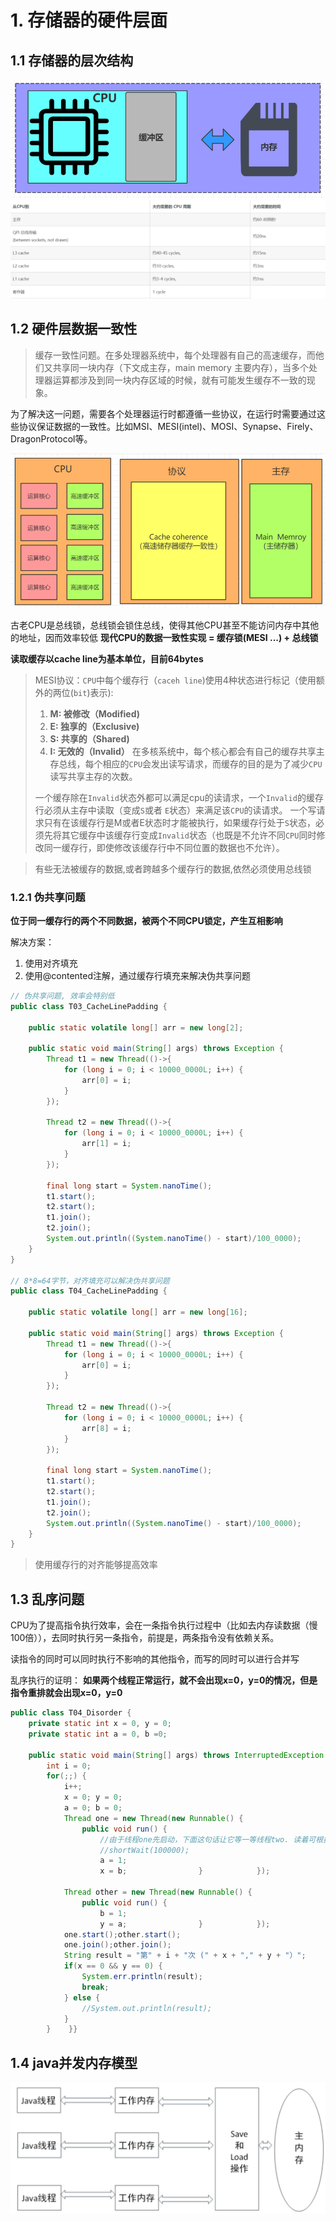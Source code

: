 # 1. 存储器的硬件层面
## 1.1 存储器的层次结构

![](../youdaonote-images/Pasted%20image%2020230809223501.png)
![](../youdaonote-images/Pasted%20image%2020230809223542.png)

## 1.2 硬件层数据一致性

> 缓存一致性问题。在多处理器系统中，每个处理器有自己的高速缓存，而他们又共享同一块内存（下文成主存，main memory 主要内存），当多个处理器运算都涉及到同一块内存区域的时候，就有可能发生缓存不一致的现象。

为了解决这一问题，需要各个处理器运行时都遵循一些协议，在运行时需要通过这些协议保证数据的一致性。比如MSI、MESI(intel)、MOSI、Synapse、Firely、DragonProtocol等。

![](../youdaonote-images/Pasted%20image%2020230809224110.png)

古老CPU是总线锁，总线锁会锁住总线，使得其他CPU甚至不能访问内存中其他的地址，因而效率较低
**现代CPU的数据一致性实现 = 缓存锁(MESI ...) + 总线锁**

**读取缓存以cache line为基本单位，目前64bytes**

> MESI协议：`CPU`中每个缓存行（`caceh line`)使用4种状态进行标记（使用额外的两位(`bit`)表示):
> 1. **M: 被修改（Modified)**
> 2. **E: 独享的（Exclusive)**
> 3. **S: 共享的（Shared)**
> 4. **I: 无效的（Invalid）**
> 在多核系统中，每个核心都会有自己的缓存共享主存总线，每个相应的`CPU`会发出读写请求，而缓存的目的是为了减少`CPU`读写共享主存的次数。
> 
> 一个缓存除在`Invalid`状态外都可以满足cpu的读请求，一个`Invalid`的缓存行必须从主存中读取（变成`S`或者 `E`状态）来满足该`CPU`的读请求。
> 一个写请求只有在该缓存行是M或者E状态时才能被执行，如果缓存行处于`S`状态，必须先将其它缓存中该缓存行变成`Invalid`状态（也既是不允许不同`CPU`同时修改同一缓存行，即使修改该缓存行中不同位置的数据也不允许）。

> 有些无法被缓存的数据,或者跨越多个缓存行的数据,依然必须使用总线锁
### 1.2.1 伪共享问题

**位于同一缓存行的两个不同数据，被两个不同CPU锁定，产生互相影响**

解决方案：
1. 使用对齐填充
2. 使用@contented注解，通过缓存行填充来解决伪共享问题

```java
// 伪共享问题, 效率会特别低
public class T03_CacheLinePadding {
​
    public static volatile long[] arr = new long[2];
​
    public static void main(String[] args) throws Exception {
        Thread t1 = new Thread(()->{
            for (long i = 0; i < 10000_0000L; i++) {
                arr[0] = i;
            }
        });
​
        Thread t2 = new Thread(()->{
            for (long i = 0; i < 10000_0000L; i++) {
                arr[1] = i;
            }
        });
​
        final long start = System.nanoTime();
        t1.start();
        t2.start();
        t1.join();
        t2.join();
        System.out.println((System.nanoTime() - start)/100_0000);
    }
}

// 8*8=64字节，对齐填充可以解决伪共享问题
public class T04_CacheLinePadding {
​
    public static volatile long[] arr = new long[16];
​
    public static void main(String[] args) throws Exception {
        Thread t1 = new Thread(()->{
            for (long i = 0; i < 10000_0000L; i++) {
                arr[0] = i;
            }
        });
​
        Thread t2 = new Thread(()->{
            for (long i = 0; i < 10000_0000L; i++) {
                arr[8] = i;
            }
        });
​
        final long start = System.nanoTime();
        t1.start();
        t2.start();
        t1.join();
        t2.join();
        System.out.println((System.nanoTime() - start)/100_0000);
    }
}
```

> 使用缓存行的对齐能够提高效率

## 1.3 乱序问题

CPU为了提高指令执行效率，会在一条指令执行过程中（比如去内存读数据（慢100倍）），去同时执行另一条指令，前提是，两条指令没有依赖关系。

读指令的同时可以同时执行不影响的其他指令，而写的同时可以进行合并写

乱序执行的证明：
**如果两个线程正常运行，就不会出现x=0，y=0的情况，但是指令重排就会出现x=0，y=0**
```java
public class T04_Disorder {  
    private static int x = 0, y = 0;  
    private static int a = 0, b =0;  
  
    public static void main(String[] args) throws InterruptedException {  
        int i = 0;  
        for(;;) {  
            i++;  
            x = 0; y = 0;  
            a = 0; b = 0;  
            Thread one = new Thread(new Runnable() {  
                public void run() {  
                    //由于线程one先启动，下面这句话让它等一等线程two. 读着可根据自己电脑的实际性能适当调整等待时间.  
                    //shortWait(100000);                    
                    a = 1;  
                    x = b;                }            });  
  
            Thread other = new Thread(new Runnable() {  
                public void run() {  
                    b = 1;  
                    y = a;                }            });  
            one.start();other.start();  
            one.join();other.join();  
            String result = "第" + i + "次 (" + x + "," + y + "）";  
            if(x == 0 && y == 0) {  
                System.err.println(result);  
                break;  
            } else {  
                //System.out.println(result);  
            }  
        }    }}

```

## 1.4 java并发内存模型

![](../youdaonote-images/Pasted%20image%2020230809232225.png)